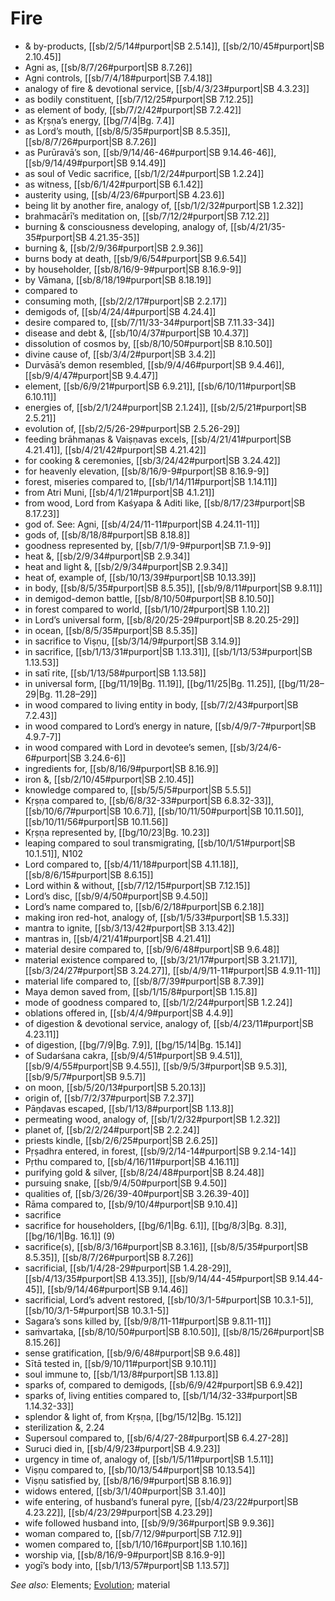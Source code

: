 # Fire

* & by-products, [[sb/2/5/14#purport|SB 2.5.14]], [[sb/2/10/45#purport|SB 2.10.45]]
* Agni as, [[sb/8/7/26#purport|SB 8.7.26]]
* Agni controls, [[sb/7/4/18#purport|SB 7.4.18]]
* analogy of fire & devotional service, [[sb/4/3/23#purport|SB 4.3.23]]
* as bodily constituent, [[sb/7/12/25#purport|SB 7.12.25]]
* as element of body, [[sb/7/2/42#purport|SB 7.2.42]]
* as Kṛṣṇa’s energy, [[bg/7/4|Bg. 7.4]]
* as Lord’s mouth, [[sb/8/5/35#purport|SB 8.5.35]], [[sb/8/7/26#purport|SB 8.7.26]]
* as Purūravā’s son, [[sb/9/14/46-46#purport|SB 9.14.46-46]], [[sb/9/14/49#purport|SB 9.14.49]]
* as soul of Vedic sacrifice, [[sb/1/2/24#purport|SB 1.2.24]]
* as witness, [[sb/6/1/42#purport|SB 6.1.42]]
* austerity using, [[sb/4/23/6#purport|SB 4.23.6]]
* being lit by another fire, analogy of, [[sb/1/2/32#purport|SB 1.2.32]]
* brahmacārī’s meditation on, [[sb/7/12/2#purport|SB 7.12.2]]
* burning & consciousness developing, analogy of, [[sb/4/21/35-35#purport|SB 4.21.35-35]]
* burning &, [[sb/2/9/36#purport|SB 2.9.36]]
* burns body at death, [[sb/9/6/54#purport|SB 9.6.54]]
* by householder, [[sb/8/16/9-9#purport|SB 8.16.9-9]]
* by Vāmana, [[sb/8/18/19#purport|SB 8.18.19]]
* compared to
* consuming moth, [[sb/2/2/17#purport|SB 2.2.17]]
* demigods of, [[sb/4/24/4#purport|SB 4.24.4]]
* desire compared to, [[sb/7/11/33-34#purport|SB 7.11.33-34]]
* disease and debt &, [[sb/10/4/37#purport|SB 10.4.37]]
* dissolution of cosmos by, [[sb/8/10/50#purport|SB 8.10.50]]
* divine cause of, [[sb/3/4/2#purport|SB 3.4.2]]
* Durvāsā’s demon resembled, [[sb/9/4/46#purport|SB 9.4.46]], [[sb/9/4/47#purport|SB 9.4.47]]
* element, [[sb/6/9/21#purport|SB 6.9.21]], [[sb/6/10/11#purport|SB 6.10.11]]
* energies of, [[sb/2/1/24#purport|SB 2.1.24]], [[sb/2/5/21#purport|SB 2.5.21]]
* evolution of, [[sb/2/5/26-29#purport|SB 2.5.26-29]]
* feeding brāhmaṇas & Vaiṣṇavas excels, [[sb/4/21/41#purport|SB 4.21.41]], [[sb/4/21/42#purport|SB 4.21.42]]
* for cooking & ceremonies, [[sb/3/24/42#purport|SB 3.24.42]]
* for heavenly elevation, [[sb/8/16/9-9#purport|SB 8.16.9-9]]
* forest, miseries compared to, [[sb/1/14/11#purport|SB 1.14.11]]
* from Atri Muni, [[sb/4/1/21#purport|SB 4.1.21]]
* from wood, Lord from Kaśyapa & Aditi like, [[sb/8/17/23#purport|SB 8.17.23]]
* god of. See: Agni, [[sb/4/24/11-11#purport|SB 4.24.11-11]]
* gods of, [[sb/8/18/8#purport|SB 8.18.8]]
* goodness represented by, [[sb/7/1/9-9#purport|SB 7.1.9-9]]
* heat &, [[sb/2/9/34#purport|SB 2.9.34]]
* heat and light &, [[sb/2/9/34#purport|SB 2.9.34]]
* heat of, example of, [[sb/10/13/39#purport|SB 10.13.39]]
* in body, [[sb/8/5/35#purport|SB 8.5.35]], [[sb/9/8/11#purport|SB 9.8.11]]
* in demigod-demon battle, [[sb/8/10/50#purport|SB 8.10.50]]
* in forest compared to world, [[sb/1/10/2#purport|SB 1.10.2]]
* in Lord’s universal form, [[sb/8/20/25-29#purport|SB 8.20.25-29]]
* in ocean, [[sb/8/5/35#purport|SB 8.5.35]]
* in sacrifice to Viṣṇu, [[sb/3/14/9#purport|SB 3.14.9]]
* in sacrifice, [[sb/1/13/31#purport|SB 1.13.31]], [[sb/1/13/53#purport|SB 1.13.53]]
* in satī rite, [[sb/1/13/58#purport|SB 1.13.58]]
* in universal form, [[bg/11/19|Bg. 11.19]], [[bg/11/25|Bg. 11.25]], [[bg/11/28–29|Bg. 11.28–29]]
* in wood compared to living entity in body, [[sb/7/2/43#purport|SB 7.2.43]]
* in wood compared to Lord’s energy in nature, [[sb/4/9/7-7#purport|SB 4.9.7-7]]
* in wood compared with Lord in devotee’s semen, [[sb/3/24/6-6#purport|SB 3.24.6-6]]
* ingredients for, [[sb/8/16/9#purport|SB 8.16.9]]
* iron &, [[sb/2/10/45#purport|SB 2.10.45]]
* knowledge compared to, [[sb/5/5/5#purport|SB 5.5.5]]
* Kṛṣṇa compared to, [[sb/6/8/32-33#purport|SB 6.8.32-33]], [[sb/10/6/7#purport|SB 10.6.7]], [[sb/10/11/50#purport|SB 10.11.50]], [[sb/10/11/56#purport|SB 10.11.56]]
* Kṛṣṇa represented by, [[bg/10/23|Bg. 10.23]]
* leaping compared to soul transmigrating, [[sb/10/1/51#purport|SB 10.1.51]], N102
* Lord compared to, [[sb/4/11/18#purport|SB 4.11.18]], [[sb/8/6/15#purport|SB 8.6.15]]
* Lord within & without, [[sb/7/12/15#purport|SB 7.12.15]]
* Lord’s disc, [[sb/9/4/50#purport|SB 9.4.50]]
* Lord’s name compared to, [[sb/6/2/18#purport|SB 6.2.18]]
* making iron red-hot, analogy of, [[sb/1/5/33#purport|SB 1.5.33]]
* mantra to ignite, [[sb/3/13/42#purport|SB 3.13.42]]
* mantras in, [[sb/4/21/41#purport|SB 4.21.41]]
* material desire compared to, [[sb/9/6/48#purport|SB 9.6.48]]
* material existence compared to, [[sb/3/21/17#purport|SB 3.21.17]], [[sb/3/24/27#purport|SB 3.24.27]], [[sb/4/9/11-11#purport|SB 4.9.11-11]]
* material life compared to, [[sb/8/7/39#purport|SB 8.7.39]]
* Maya demon saved from, [[sb/1/15/8#purport|SB 1.15.8]]
* mode of goodness compared to, [[sb/1/2/24#purport|SB 1.2.24]]
* oblations offered in, [[sb/4/4/9#purport|SB 4.4.9]]
* of digestion & devotional service, analogy of, [[sb/4/23/11#purport|SB 4.23.11]]
* of digestion, [[bg/7/9|Bg. 7.9]], [[bg/15/14|Bg. 15.14]]
* of Sudarśana cakra, [[sb/9/4/51#purport|SB 9.4.51]], [[sb/9/4/55#purport|SB 9.4.55]], [[sb/9/5/3#purport|SB 9.5.3]], [[sb/9/5/7#purport|SB 9.5.7]]
* on moon, [[sb/5/20/13#purport|SB 5.20.13]]
* origin of, [[sb/7/2/37#purport|SB 7.2.37]]
* Pāṇḍavas escaped, [[sb/1/13/8#purport|SB 1.13.8]]
* permeating wood, analogy of, [[sb/1/2/32#purport|SB 1.2.32]]
* planet of, [[sb/2/2/24#purport|SB 2.2.24]]
* priests kindle, [[sb/2/6/25#purport|SB 2.6.25]]
* Pṛṣadhra entered, in forest, [[sb/9/2/14-14#purport|SB 9.2.14-14]]
* Pṛthu compared to, [[sb/4/16/11#purport|SB 4.16.11]]
* purifying gold & silver, [[sb/8/24/48#purport|SB 8.24.48]]
* pursuing snake, [[sb/9/4/50#purport|SB 9.4.50]]
* qualities of, [[sb/3/26/39-40#purport|SB 3.26.39-40]]
* Rāma compared to, [[sb/9/10/4#purport|SB 9.10.4]]
* sacrifice
* sacrifice for householders, [[bg/6/1|Bg. 6.1]], [[bg/8/3|Bg. 8.3]], [[bg/16/1|Bg. 16.1]] (9)
* sacrifice(s), [[sb/8/3/16#purport|SB 8.3.16]], [[sb/8/5/35#purport|SB 8.5.35]], [[sb/8/7/26#purport|SB 8.7.26]]
* sacrificial, [[sb/1/4/28-29#purport|SB 1.4.28-29]], [[sb/4/13/35#purport|SB 4.13.35]], [[sb/9/14/44-45#purport|SB 9.14.44-45]], [[sb/9/14/46#purport|SB 9.14.46]]
* sacrificial, Lord’s advent restored, [[sb/10/3/1-5#purport|SB 10.3.1-5]], [[sb/10/3/1-5#purport|SB 10.3.1-5]]
* Sagara’s sons killed by, [[sb/9/8/11-11#purport|SB 9.8.11-11]]
* saṁvartaka, [[sb/8/10/50#purport|SB 8.10.50]], [[sb/8/15/26#purport|SB 8.15.26]]
* sense gratification, [[sb/9/6/48#purport|SB 9.6.48]]
* Sītā tested in, [[sb/9/10/11#purport|SB 9.10.11]]
* soul immune to, [[sb/1/13/8#purport|SB 1.13.8]]
* sparks of, compared to demigods, [[sb/6/9/42#purport|SB 6.9.42]]
* sparks of, living entities compared to, [[sb/1/14/32-33#purport|SB 1.14.32-33]]
* splendor & light of, from Kṛṣṇa, [[bg/15/12|Bg. 15.12]]
* sterilization &, 2.24
* Supersoul compared to, [[sb/6/4/27-28#purport|SB 6.4.27-28]]
* Suruci died in, [[sb/4/9/23#purport|SB 4.9.23]]
* urgency in time of, analogy of, [[sb/1/5/11#purport|SB 1.5.11]]
* Viṣṇu compared to, [[sb/10/13/54#purport|SB 10.13.54]]
* Viṣṇu satisfied by, [[sb/8/16/9#purport|SB 8.16.9]]
* widows entered, [[sb/3/1/40#purport|SB 3.1.40]]
* wife entering, of husband’s funeral pyre, [[sb/4/23/22#purport|SB 4.23.22]], [[sb/4/23/29#purport|SB 4.23.29]]
* wife followed husband into, [[sb/9/9/36#purport|SB 9.9.36]]
* woman compared to, [[sb/7/12/9#purport|SB 7.12.9]]
* women compared to, [[sb/1/10/16#purport|SB 1.10.16]]
* worship via, [[sb/8/16/9-9#purport|SB 8.16.9-9]]
* yogī’s body into, [[sb/1/13/57#purport|SB 1.13.57]]

*See also:* Elements; [Evolution](entries/evolution.md); material
